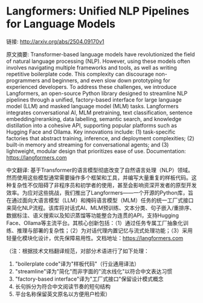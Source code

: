 # Langformers: Unified NLP Pipelines for Language Models

链接: http://arxiv.org/abs/2504.09170v1

原文摘要:
Transformer-based language models have revolutionized the field of natural
language processing (NLP). However, using these models often involves
navigating multiple frameworks and tools, as well as writing repetitive
boilerplate code. This complexity can discourage non-programmers and beginners,
and even slow down prototyping for experienced developers. To address these
challenges, we introduce Langformers, an open-source Python library designed to
streamline NLP pipelines through a unified, factory-based interface for large
language model (LLM) and masked language model (MLM) tasks. Langformers
integrates conversational AI, MLM pretraining, text classification, sentence
embedding/reranking, data labelling, semantic search, and knowledge
distillation into a cohesive API, supporting popular platforms such as Hugging
Face and Ollama. Key innovations include: (1) task-specific factories that
abstract training, inference, and deployment complexities; (2) built-in memory
and streaming for conversational agents; and (3) lightweight, modular design
that prioritizes ease of use. Documentation: https://langformers.com

中文翻译:
基于Transformer的语言模型彻底改变了自然语言处理（NLP）领域。然而使用这些模型通常需要操作多个框架和工具，并编写大量重复的样板代码。这种复杂性不仅阻碍了非程序员和初学者的使用，甚至会影响资深开发者的原型开发效率。为应对这些挑战，我们推出了Langformers——一个开源的Python库，旨在通过面向大语言模型（LLM）和掩码语言模型（MLM）任务的统一工厂式接口来简化NLP流程。该库将对话式AI、MLM预训练、文本分类、句子嵌入/重排序、数据标注、语义搜索以及知识蒸馏等功能整合为连贯的API，支持Hugging Face、Ollama等主流平台。其核心创新包括：（1）通过任务专属工厂抽象化训练、推理与部署的复杂性；（2）为对话代理内置记忆与流式处理功能；（3）采用轻量化模块化设计，优先保障易用性。文档地址：https://langformers.com

（注：根据技术文档翻译规范，对部分术语进行了如下处理：
1. "boilerplate code"译为"样板代码"（行业通用译法）
2. "streamline"译为"简化"而非字面的"流水线化"以符合中文表达习惯
3. "factory-based interface"译为"工厂式接口"保留设计模式概念
4. 长句拆分为符合中文阅读节奏的短句结构
5. 平台名称保留英文原名以方便用户检索）

